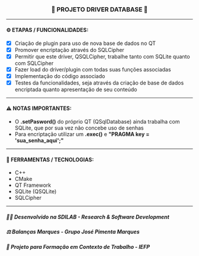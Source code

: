 <h3 align="center"> 
  🚧 PROJETO DRIVER DATABASE 🚧
</h3>

---
#### ⚙️ ETAPAS / FUNCIONALIDADES:

- [x] Criação de plugin para uso de nova base de dados no QT
- [x] Promover encriptação através do SQLCipher
- [x] Permitir que este driver, QSQLCipher, trabalhe tanto com SQLite quanto com SQLCipher
- [x] Fazer load do driver/plugin com todas suas funções associadas
- [x] Implementação do código associado
- [x] Testes da funcionalidades, seja através da criação de base de dados encriptada quanto apresentação de seu conteúdo

---
#### ⚠️ NOTAS IMPORTANTES:

- O **.setPasword()** do próprio QT (QSqlDatabase) ainda trabalha com SQLite, que por sua vez não concebe uso de senhas
- Para encriptação utilizar um **.exec()** e **"PRAGMA key = 'sua_senha_aqui';"**

---
#### 🔧 FERRAMENTAS / TECNOLOGIAS:

- C++
- CMake
- QT Framework
- SQLite (QSQLite)
- SQLCipher

---
##### 👨‍💻 Desenvolvido na SDILAB - Research & Software Development 
##### ⚖️ Balanças Marques - Grupo José Pimenta Marques
##### 📖 Projeto para Formação em Contexto de Trabalho - IEFP
